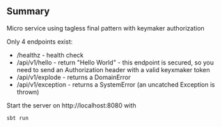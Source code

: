 
Summary
-------

Micro service using tagless final pattern with keymaker authorization

Only 4 endpoints exist:
* /healthz - health check
* /api/v1/hello - return "Hello World" - this endpoint is secured, so you need to send an Authorization header with a valid keyxmaker token
* /api/v1/explode - returns a DomainError
* /api/v1/exception - returns a SystemError (an uncatched Exception is thrown)

Start the server on http://localhost:8080 with
```
sbt run
```
